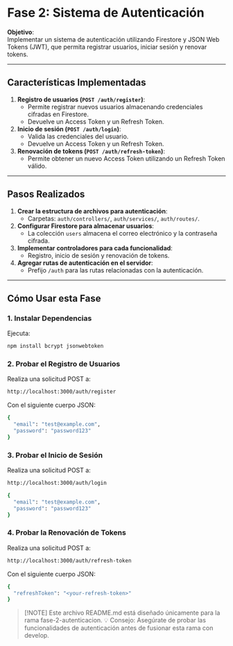 # Fase 2: Sistema de Autenticación

**Objetivo**:  
Implementar un sistema de autenticación utilizando Firestore y JSON Web Tokens (JWT), que permita registrar usuarios, iniciar sesión y renovar tokens.

---

## Características Implementadas

1. **Registro de usuarios (`POST /auth/register`)**:
   - Permite registrar nuevos usuarios almacenando credenciales cifradas en Firestore.
   - Devuelve un Access Token y un Refresh Token.
2. **Inicio de sesión (`POST /auth/login`)**:
   - Valida las credenciales del usuario.
   - Devuelve un Access Token y un Refresh Token.
3. **Renovación de tokens (`POST /auth/refresh-token`)**:
   - Permite obtener un nuevo Access Token utilizando un Refresh Token válido.

---

## Pasos Realizados

1. **Crear la estructura de archivos para autenticación**:
   - Carpetas: `auth/controllers/`, `auth/services/`, `auth/routes/`.
2. **Configurar Firestore para almacenar usuarios**:
   - La colección `users` almacena el correo electrónico y la contraseña cifrada.
3. **Implementar controladores para cada funcionalidad**:
   - Registro, inicio de sesión y renovación de tokens.
4. **Agregar rutas de autenticación en el servidor**:
   - Prefijo `/auth` para las rutas relacionadas con la autenticación.

---

## Cómo Usar esta Fase

### 1. Instalar Dependencias
Ejecuta:

```bash
npm install bcrypt jsonwebtoken
```

### 2. Probar el Registro de Usuarios
Realiza una solicitud POST a:
```bash
http://localhost:3000/auth/register
```

Con el siguiente cuerpo JSON:
```bash
{
  "email": "test@example.com",
  "password": "password123"
}
```

### 3. Probar el Inicio de Sesión
Realiza una solicitud POST a:
```bash
http://localhost:3000/auth/login
```

```bash
{
  "email": "test@example.com",
  "password": "password123"
}
```

### 4. Probar la Renovación de Tokens
Realiza una solicitud POST a:

```bash
http://localhost:3000/auth/refresh-token
```
Con el siguiente cuerpo JSON:
```bash
{
  "refreshToken": "<your-refresh-token>"
}
```

> [!NOTE] Este archivo README.md está diseñado únicamente para la rama fase-2-autenticacion.
> 💡 Consejo: Asegúrate de probar las funcionalidades de autenticación antes de fusionar esta rama con develop.